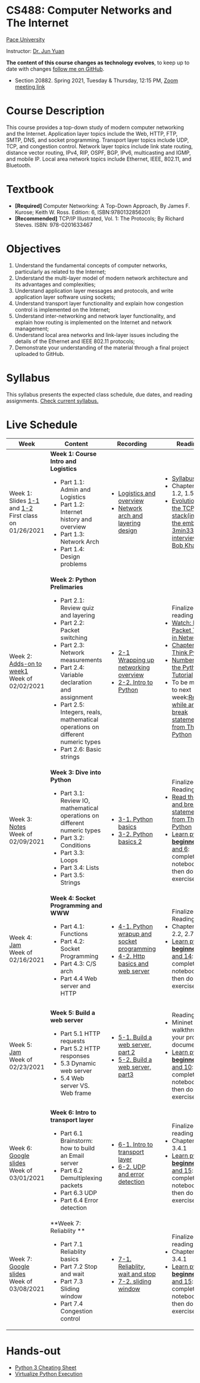 # CS488: Computer Networks and The Internet
[Pace University](http://www.pace.edu)

Instructor: [Dr. Jun Yuan](http://csis.pace.edu/~jyuan2/)

**The content of this course changes as technology evolves**, to keep up to date with changes [follow me on GitHub](https://github.com/jyuan2pace/CS488S21).

* Section 20882. Spring 2021, Tuesday & Thursday, 12:15 PM, [Zoom meeting link](https://pace.zoom.us/j/6313313504?pwd=bUJtV3NUUlBiZVNKTThTRHBoMi84Zz09) 

# Course Description

This course provides a top-down study of modern computer networking and the Internet. Application layer topics include the Web, HTTP, FTP, SMTP, DNS, and socket programming. Transport layer topics include UDP, TCP, and congestion control. Network layer topics include link state routing, distance vector routing, IPv4, RIP, OSPF, BGP, IPv6, multicasting and IGMP, and mobile IP. Local area network topics include Ethernet, IEEE, 802.11, and Bluetooth.

# Textbook

* **[Required]**  Computer Networking: A Top-Down Approach, By James F. Kurose; Keith W. Ross. Edition: 6,  ISBN:9780132856201
* **[Recommended]** TCP/IP Illustrated, Vol. 1: The Protocols; By Richard Steves. ISBN: 978-0201633467

# Objectives

1. Understand the fundamental concepts of computer networks, particularly as related to the Internet;
2. Understand the multi-layer model of modern network architecture and its advantages and complexities;
3. Understand application layer messages and protocols, and write application layer software using sockets;
4. Understand transport layer functionality and explain how congestion control is implemented on the Internet;
5. Understand inter-networking and network layer functionality, and explain how routing is implemented on the Internet and network management;
6. Understand local area networks and link-layer issues including the details of the Ethernet and
IEEE 802.11 protocols;
7. Demonstrate your understanding of the material through a final project uploaded to GitHub.

# Syllabus
This syllabus presents the expected class schedule, due dates, and reading assignments.  [Check current syllabus.](https://docs.google.com/document/d/1xm9FhonUHEuMwYttbQLTa5kgFB2k3s4wz1XRF6_BUy4/edit?usp=sharing)

# Live Schedule
Week|Content|Recording|Reading|Quiz|Deadline
---|---|---|---|---|---
Week 1: <br>Slides [1-1](https://kami.app/p3ZfF70lkGKY) and [1-2](https://kami.app/eIjkbz8Kfdb1)<br>First class on 01/26/2021 | **Week 1: Course Intro and Logistics** <ul><li>Part 1.1: Admin and Logistics <li>Part 1.2: Internet history and overview <li>Part 1.3: Network Arch <li>Part 1.4: Design problems</ul> |<ul><li>[Logistics and overview](https://pace.hosted.panopto.com/Panopto/Pages/Viewer.aspx?id=4dfd3c6d-022b-422d-aa56-acbc01592d72) <li> [Network arch and layering design](https://pace.hosted.panopto.com/Panopto/Pages/Viewer.aspx?id=85618b27-3616-4725-a64c-acbe015ac6f4) </ul>|<ul> <li> [Syllabus](https://docs.google.com/document/d/1xm9FhonUHEuMwYttbQLTa5kgFB2k3s4wz1XRF6_BUy4/edit?usp=sharing) <li>Chapter 1.1-1.2, 1.5, 1.7 <li>[Evolution of the TCP/IP stack(including the embeded 3min33s interview with Bob Khan)](http://som.csudh.edu/fac/lpress/471/hout/tcpiphist.htm)</ul>| Quiz#1 is out on Gradescope | Quiz#1 due 01/31/2021 
Week 2:<br>[Adds-on to week1](https://kami.app/q0LBp6YJ0VqW)<br>Week of 02/02/2021 | **Week 2: Python Prelimaries** <ul><li>	Part 2.1: Review quiz and layering <li>	Part 2.2: Packet switching <li>	Part 2.3: Network measurements <li>	Part 2.4: Variable declaration and assignment <li>Part 2.5: Integers, reals, mathematical operations on different numeric types<li>Part 2.6: Basic strings </ul> |<ul><li>[2-1 Wrapping up networking overview](https://pace.hosted.panopto.com/Panopto/Pages/Viewer.aspx?id=42d11e0c-4db3-48f2-abb2-acc4008478a2) <li> [2-2. Intro to Python](https://pace.hosted.panopto.com/Panopto/Pages/Viewer.aspx?id=81bd067b-8681-4bf8-81e0-acc50158366f) </ul>|<ul>Finalized reading list: <li>[Watch: How Packet Travels in Network](https://www.youtube.com/watch?v=xIuBmOufbls)<li>[Chapter 2 from Think Python](http://www.greenteapress.com/thinkpython/html/thinkpython003.html) <li>[Numbers from the Python Tutorial](https://docs.python.org/3.4/tutorial/introduction.html#numbers)<li>To be moved to next week:[Read the while and break statements from Think Python](http://www.greenteapress.com/thinkpython/html/thinkpython008.html#toc79)</ul>|Quiz#2 is on Gradescope | Quiz#2 due 02/07/2021 
Week 3:<br>[Notes](https://colab.research.google.com/drive/1DGjoeOFKo9LTWmEwVvj-Rk_FjRGxvPug?usp=sharing)<br>Week of 02/09/2021 | **Week 3: Dive into Python** <ul> <li>Part 3.1: Review IO, mathematical operations on different numeric types<li>Part 3.2: Conditions <li>Part 3.3: Loops <li>Part 3.4: Lists <li>Part 3.5: Strings </ul> |<ul><li>[3-1. Python basics](https://pace.hosted.panopto.com/Panopto/Pages/Viewer.aspx?id=9507e6b6-2836-453d-a99f-acca016c239e) <li> [3-2. Python basics 2](https://pace.hosted.panopto.com/Panopto/Pages/Viewer.aspx?id=03505f2a-24f9-49d5-b587-accc0168c1bb) </ul>|<ul>Finalized Reading list: <li>[Read the while and break statements from Think Python](http://www.greenteapress.com/thinkpython/html/thinkpython008.html#toc79)<li>[Learn python 3 **beginner** 1-4 and 6](./python_materials/learn-python3): complete the notebooks first then do exercises </ul>|Quiz#3 is out on Gradescope | Quiz#3 due 02/14/2021 
Week 4:<br>[Jam](https://jamboard.google.com/d/1t14AhwxK17gY9gHIzSBZXeXlZ6tCyo8_SlswNeAI4wE/edit?usp=sharing)<br>Week of 02/16/2021 | **Week 4: Socket Programming and WWW** <ul> <li>Part 4.1: Functions <li>Part 4.2: Socket Programming <li>Part 4.3: C/S arch <li> Part 4.4 Web server and HTTP </ul> |<ul><li>[4-1. Python wrapup and socket programming](https://pace.hosted.panopto.com/Panopto/Pages/Viewer.aspx?id=7ec115d0-3864-47d0-bd22-acd1016665c5) <li> [4-2. Http basics and web server](https://pace.hosted.panopto.com/Panopto/Pages/Viewer.aspx?id=93d3cd9c-de11-4e71-8b3f-acd301555fe1) </ul>|<ul>Finalized Reading list: <li>Chapter 2.1-2.2, 2.7 <li>[Learn python 3 **beginner** 7 and 14](./python_materials/learn-python3): complete the notebooks first then do exercises </ul>|Quiz#4 is out on Gradescope | <ul><li> Quiz#4 due 02/21/2021 <li> [Project 1](https://docs.google.com/document/d/1LfAYkEqIO_fdRVsXhaahEP7Fjf-uOVqB5K-50kbYh60/edit?usp=sharing) is out.
Week 5:<br>[Jam](https://jamboard.google.com/d/1t14AhwxK17gY9gHIzSBZXeXlZ6tCyo8_SlswNeAI4wE/edit?usp=sharing)<br>Week of 02/23/2021 | **Week 5: Build a web server** <ul> <li>Part 5.1 HTTP requests <li>Part 5.2 HTTP responses <li> 5.3 Dynamic web server <li>5.4 Web server VS. Web frame </ul> |<ul><li>[5-1. Build a web server, part 2](https://pace.hosted.panopto.com/Panopto/Pages/Viewer.aspx?id=1d28b6cc-0fd8-47dc-9b46-acd8015bf13f) <li> [5-2. Build a web server, part3](https://pace.hosted.panopto.com/Panopto/Pages/Viewer.aspx?id=fd96b683-0e48-43d1-a81c-acda015eb3fe) </ul>|<ul>Reading list: <li>Mininet walkthrough in your project1 document <li>[Learn python 3 **beginner** 5 and 10](./python_materials/learn-python3): complete the notebooks first then do exercises </ul>|Quiz#5 is out on Gradescope | <ul><li> Quiz#5 due 02/28/2021 <li> [Project 1, milestone 1](https://docs.google.com/document/d/1LfAYkEqIO_fdRVsXhaahEP7Fjf-uOVqB5K-50kbYh60/edit?usp=sharing) is due 02/28/2021.
Week 6:<br>[Google slides](https://docs.google.com/presentation/d/1BnVbnhR7FtJYRKwTVtNGyBz5l5KELbH1oNpFQJQfB8A/edit?usp=sharing)<br>Week of 03/01/2021 | **Week 6: Intro to transport layer** <ul> <li>Part 6.1 Brainstorm: how to build an Email server <li>Part 6.2 Demultiplexing packets <li> Part 6.3 UDP <li> Part 6.4 Error detection </ul> |<ul><li>[6-1. Intro to transport layer](https://pace.hosted.panopto.com/Panopto/Pages/Viewer.aspx?id=210729e9-d58c-4599-9fe6-acdf015cedab) <li> [6-2. UDP and error detection](https://pace.hosted.panopto.com/Panopto/Pages/Viewer.aspx?id=9a04c61b-32b3-4e93-a5b1-ace10169e28c) </ul>|<ul>Finalized reading list: <li>Chapter 3.1-3.4.1 <li>[Learn python 3 **beginner** 12 and 15](./python_materials/learn-python3): complete the notebooks first then do exercises </ul>|No quiz this week | <ul><li> Quiz#6 is paused <li> [Project 1, milestone 2](https://docs.google.com/document/d/1LfAYkEqIO_fdRVsXhaahEP7Fjf-uOVqB5K-50kbYh60/edit?usp=sharing) is due 03/07/2021.
Week 7:<br>[Google slides](https://docs.google.com/presentation/d/1BnVbnhR7FtJYRKwTVtNGyBz5l5KELbH1oNpFQJQfB8A/edit?usp=sharing)<br>Week of 03/08/2021 | **Week 7: Reliablity ** <ul> <li>Part 7.1 Reliablity basics <li>Part 7.2 Stop and wait <li>Part 7.3 Sliding window <li> Part 7.4 Congestion control  </ul> |<ul><li>[7-1. Reliablity, wait and stop]() <li> [7-2. sliding window]() </ul>|<ul>Finalized reading list: <li>Chapter 3.1-3.4.1 <li>[Learn python 3 **beginner** 12 and 15](./python_materials/learn-python3): complete the notebooks first then do exercises </ul>|Quiz#6 this week | <ul><li> Quiz#6 is resumed <li> [Project 1, milestone 3](https://docs.google.com/document/d/1LfAYkEqIO_fdRVsXhaahEP7Fjf-uOVqB5K-50kbYh60/edit?usp=sharing) is due 03/14/2021.
# Hands-out
* [Python 3 Cheating Sheet](./python_materials/python3cheatsheet.pdf)
* [Virtualize Python Execution](http://www.pythontutor.com/visualize.html#mode=edit)
